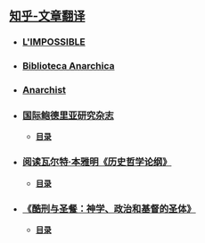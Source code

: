 ## [知乎-文章翻译](https://www.zhihu.com/people/qian-meng-chu-wang/posts)
- ### [L'IMPOSSIBLE](https://www.zhihu.com/column/c_1661491745320775680)
- ### [Biblioteca Anarchica](https://www.zhihu.com/column/c_1642827321047195648)
- ### [Anarchist](https://www.zhihu.com/column/c_1645508198965604352)
- ### [国际鲍德里亚研究杂志](https://www.zhihu.com/column/c_1647262157921271808)
  - **[目录](https://zhuanlan.zhihu.com/p/633611899)**
- ### [阅读瓦尔特·本雅明《历史哲学论纲》](https://www.zhihu.com/column/c_1661492604914003968)
  - **[目录](https://zhuanlan.zhihu.com/p/641905537)**
- ### [《酷刑与圣餐：神学、政治和基督的圣体》](https://www.zhihu.com/column/c_1690101655192936448)
  - **[目录](https://zhuanlan.zhihu.com/p/658581310)**
